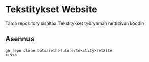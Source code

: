 # Tekstitykset Website
Tämä repository sisältää Tekstitykset työryhmän nettisivun koodin

## Asennus
```shell
gh repo clone botsarethefuture/tekstityksetSite
kissa
```